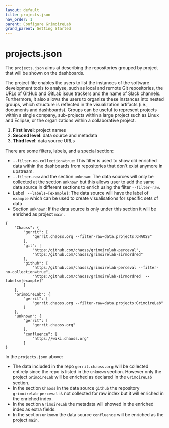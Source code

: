 ```yaml
---
layout: default
title: projects.json
nav_order: 1
parent: Configure GrimoireLab
grand_parent: Getting Started
---
```


# projects.json

The `projects.json` aims at describing the repositories grouped by project that
will be shown on the dashboards.

The project file enables the users to list the instances of the software
development tools to analyse, such as local and remote Git repositories, the
URLs of GitHub and GitLab issue trackers and the name of Slack channels.
Furthermore, it also allows the users to organize these instances into nested
groups, which structure is reflected in the visualization artifacts (i.e.,
documents and dashboards). Groups can be useful to represent projects within a
single company, sub-projects within a large project such as Linux and Eclipse,
or the organizations within a collaborative project.

1. **First level**: project names
2. **Second level**: data source and metadata
3. **Third level**: data source URLs

There are some filters, labels, and a special section:

- `--filter-no-collection=true`: This filter is used to show old enriched data
  within the dashboards from repositories that don't exist anymore in upstream.
- `--filter-raw` and the section `unknown`: The data sources will only be
  collected at the section `unknown` but this allows user to add the same data
  source in different sections to enrich using the filter `--filter-raw`.
- Label ` --labels=[example]`: The data source will have the label of `example`
  which can be used to create visualisations for specific sets of data
- Section `unknown`: If the data source is only under this section it will be
  enriched as project `main`.

```
{
    "Chaoss": {
        "gerrit": [
            "gerrit.chaoss.org --filter-raw=data.projects:CHAOSS"
        ],
        "git": [
            "https:/github.com/chaoss/grimoirelab-perceval",
            "https:/github.com/chaoss/grimoirelab-sirmordred"
        ],
        "github": [
            "https:/github.com/chaoss/grimoirelab-perceval --filter-no-collection=true",
            "https:/github.com/chaoss/grimoirelab-sirmordred  --labels=[example]"
        ]
    },
    "GrimoireLab": {
        "gerrit": [
            "gerrit.chaoss.org --filter-raw=data.projects:GrimoireLab"
        ]
    },
    "unknown": {
        "gerrit": [
            "gerrit.chaoss.org"
        ],
        "confluence": [
            "https://wiki.chaoss.org"
        ]
}
```

In the `projects.json` above:

- The data included in the repo `gerrit.chaoss.org` will be collected entirely
  since the repo is listed in the `unknown` section. However only the project
  `GrimoireLab` will be enriched as declared in the `GrimoireLab` section.
- In the section `Chaoss` in the data source `github` the repository
  `grimoirelab-perceval` is not collected for raw index but it will enriched in
  the enriched index.
- In the section `GrimoireLab` the metadata will showed in the enriched index as
  extra fields.
- In the section `unknown` the data source `confluence` will be enriched as the
  project `main`.
